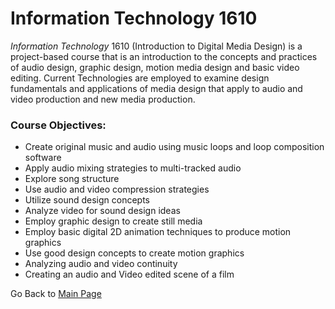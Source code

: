 # Information Technology 1610

_Information Technology_ 1610 (Introduction to Digital Media Design) is a project-based course that is an introduction to the concepts and practices of audio design, graphic design, motion media design and basic video editing. Current Technologies are employed to examine design fundamentals and applications of media design that apply to audio and video production and new media production. 

### Course Objectives: 
- Create original music and audio using music loops and loop composition software
- Apply audio mixing strategies to multi-tracked audio
- Explore song structure
- Use audio and video compression strategies
- Utilize sound design concepts
- Analyze video for sound design ideas
- Employ graphic design to create still media
- Employ basic digital 2D animation techniques to produce motion graphics
- Use good design concepts to create motion graphics
- Analyzing audio and video continuity
- Creating an audio and Video edited scene of a film 


Go Back to [Main Page](https://github.com/corbyt32/corbyt32/blob/main/README.md)

